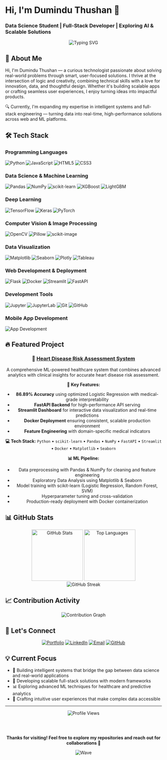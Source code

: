 # Hi, I'm Dumindu Thushan 👋
### Data Science Student | Full-Stack Developer | Exploring AI & Scalable Solutions

<div align="center">
  <img src="https://readme-typing-svg.herokuapp.com?font=Fira+Code&pause=1000&color=58A6FF&center=true&vCenter=true&width=600&lines=Turning+Data+into+Intelligent+Solutions;Building+Scalable+Web+%26+ML+Platforms;Crafting+User-Focused+Experiences" alt="Typing SVG" />
</div>

## 🚀 About Me

Hi, I'm Dumindu Thushan — a curious technologist passionate about solving real-world problems through smart, user-focused solutions. I thrive at the intersection of logic and creativity, combining technical skills with a love for innovation, data, and thoughtful design. Whether it's building scalable apps or crafting seamless user experiences, I enjoy turning ideas into impactful products.

🔍 Currently, I'm expanding my expertise in intelligent systems and full-stack engineering — turning data into real-time, high-performance solutions across web and ML platforms.

## 🛠️ Tech Stack

### Programming Languages
![Python](https://img.shields.io/badge/Python-3776AB?style=for-the-badge&logo=python&logoColor=white)
![JavaScript](https://img.shields.io/badge/JavaScript-F7DF1E?style=for-the-badge&logo=javascript&logoColor=black)
![HTML5](https://img.shields.io/badge/HTML5-E34F26?style=for-the-badge&logo=html5&logoColor=white)
![CSS3](https://img.shields.io/badge/CSS3-1572B6?style=for-the-badge&logo=css3&logoColor=white)

### Data Science & Machine Learning
![Pandas](https://img.shields.io/badge/Pandas-150458?style=for-the-badge&logo=pandas&logoColor=white)
![NumPy](https://img.shields.io/badge/NumPy-013243?style=for-the-badge&logo=numpy&logoColor=white)
![scikit-learn](https://img.shields.io/badge/scikit--learn-F7931E?style=for-the-badge&logo=scikit-learn&logoColor=white)
![XGBoost](https://img.shields.io/badge/XGBoost-EC7063?style=for-the-badge&logo=xgboost&logoColor=white)
![LightGBM](https://img.shields.io/badge/LightGBM-2E86AB?style=for-the-badge&logo=lightgbm&logoColor=white)

### Deep Learning
![TensorFlow](https://img.shields.io/badge/TensorFlow-FF6F00?style=for-the-badge&logo=tensorflow&logoColor=white)
![Keras](https://img.shields.io/badge/Keras-D00000?style=for-the-badge&logo=keras&logoColor=white)
![PyTorch](https://img.shields.io/badge/PyTorch-EE4C2C?style=for-the-badge&logo=pytorch&logoColor=white)

### Computer Vision & Image Processing
![OpenCV](https://img.shields.io/badge/OpenCV-5C3EE8?style=for-the-badge&logo=opencv&logoColor=white)
![Pillow](https://img.shields.io/badge/Pillow-8CAAE6?style=for-the-badge&logo=python&logoColor=white)
![scikit-image](https://img.shields.io/badge/scikit--image-00BFFF?style=for-the-badge&logo=python&logoColor=white)

### Data Visualization
![Matplotlib](https://img.shields.io/badge/Matplotlib-11557C?style=for-the-badge&logo=python&logoColor=white)
![Seaborn](https://img.shields.io/badge/Seaborn-3776AB?style=for-the-badge&logo=python&logoColor=white)
![Plotly](https://img.shields.io/badge/Plotly-3F4F75?style=for-the-badge&logo=plotly&logoColor=white)
![Tableau](https://img.shields.io/badge/Tableau-E97627?style=for-the-badge&logo=tableau&logoColor=white)

### Web Development & Deployment
![Flask](https://img.shields.io/badge/Flask-000000?style=for-the-badge&logo=flask&logoColor=white)
![Docker](https://img.shields.io/badge/Docker-2496ED?style=for-the-badge&logo=docker&logoColor=white)
![Streamlit](https://img.shields.io/badge/Streamlit-FF4B4B?style=for-the-badge&logo=streamlit&logoColor=white)
![FastAPI](https://img.shields.io/badge/FastAPI-009688?style=for-the-badge&logo=fastapi&logoColor=white)

### Development Tools
![Jupyter](https://img.shields.io/badge/Jupyter-F37626?style=for-the-badge&logo=jupyter&logoColor=white)
![JupyterLab](https://img.shields.io/badge/JupyterLab-F37626?style=for-the-badge&logo=jupyter&logoColor=white)
![Git](https://img.shields.io/badge/Git-F05032?style=for-the-badge&logo=git&logoColor=white)
![GitHub](https://img.shields.io/badge/GitHub-181717?style=for-the-badge&logo=github&logoColor=white)

### Mobile App Development
![App Development](https://img.shields.io/badge/App_Development-02569B?style=for-the-badge&logo=flutter&logoColor=white)

## 🔥 Featured Project

<div align="center">

### 🏥 [Heart Disease Risk Assessment System](https://github.com/codedbydumi/heart-disease)

A comprehensive ML-powered healthcare system that combines advanced analytics with clinical insights for accurate heart disease risk assessment.

**🎯 Key Features:**
- **86.89% Accuracy** using optimized Logistic Regression with medical-grade interpretability
- **FastAPI Backend** for high-performance API serving
- **Streamlit Dashboard** for interactive data visualization and real-time predictions
- **Docker Deployment** ensuring consistent, scalable production environment
- **Feature Engineering** with domain-specific medical indicators

**💻 Tech Stack:**
`Python` • `scikit-learn` • `Pandas` • `NumPy` • `FastAPI` • `Streamlit` • `Docker` • `Matplotlib` • `Seaborn`

**📊 ML Pipeline:**
- Data preprocessing with Pandas & NumPy for cleaning and feature engineering
- Exploratory Data Analysis using Matplotlib & Seaborn
- Model training with scikit-learn (Logistic Regression, Random Forest, SVM)
- Hyperparameter tuning and cross-validation
- Production-ready deployment with Docker containerization

</div>

## 📊 GitHub Stats

<div align="center">
  <img src="https://github-readme-stats.vercel.app/api?username=codedbydumi&show_icons=true&theme=tokyonight&hide_border=true&include_all_commits=true&count_private=true" alt="GitHub Stats" height="165"/>
  <img src="https://github-readme-stats.vercel.app/api/top-langs/?username=codedbydumi&layout=compact&theme=tokyonight&hide_border=true&langs_count=6" alt="Top Languages" height="165"/>
</div>

<div align="center">
  <img src="https://github-readme-streak-stats.herokuapp.com/?user=codedbydumi&theme=tokyonight&hide_border=true" alt="GitHub Streak" />
</div>

## 📈 Contribution Activity

<div align="center">
  <img src="https://github-readme-activity-graph.vercel.app/graph?username=codedbydumi&theme=tokyo-night&hide_border=true&area=true" alt="Contribution Graph" />
</div>

## 🤝 Let's Connect

<div align="center">
  
[![Portfolio](https://img.shields.io/badge/Portfolio-duminduthushan.com-000000?style=for-the-badge&logo=About.me&logoColor=white)](https://duminduthushan.com)
[![LinkedIn](https://img.shields.io/badge/LinkedIn-Dumindu_Thushan-0077B5?style=for-the-badge&logo=linkedin&logoColor=white)](https://www.linkedin.com/in/dumindu-thushan/)
[![Email](https://img.shields.io/badge/Email-duminduthushan9@gmail.com-D14836?style=for-the-badge&logo=gmail&logoColor=white)](mailto:duminduthushan9@gmail.com)
[![GitHub](https://img.shields.io/badge/GitHub-codedbydumi-181717?style=for-the-badge&logo=github&logoColor=white)](https://github.com/codedbydumi)

</div>

## 💡 Current Focus

- 🧠 Building intelligent systems that bridge the gap between data science and real-world applications
- 🚀 Developing scalable full-stack solutions with modern frameworks
- 📊 Exploring advanced ML techniques for healthcare and predictive analytics
- 🎨 Crafting intuitive user experiences that make complex data accessible

---

<div align="center">
  <img src="https://komarev.com/ghpvc/?username=codedbydumi&style=for-the-badge&color=58A6FF" alt="Profile Views" />
  
  <br><br>
  
  <b>Thanks for visiting! Feel free to explore my repositories and reach out for collaborations 🚀</b>
  
  ![Wave](https://raw.githubusercontent.com/mayhemantt/mayhemantt/Update/svg/Bottom.svg)
</div>
